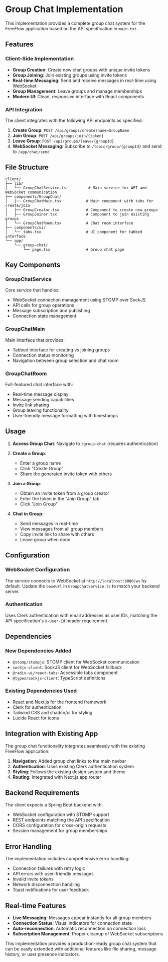 # Group Chat Implementation

This implementation provides a complete group chat system for the FreeFlow application based on the API specification in `main.txt`.

## Features

### Client-Side Implementation
- **Group Creation**: Create new chat groups with unique invite tokens
- **Group Joining**: Join existing groups using invite tokens
- **Real-time Messaging**: Send and receive messages in real-time using WebSocket
- **Group Management**: Leave groups and manage memberships
- **Modern UI**: Clean, responsive interface with React components

### API Integration
The client integrates with the following API endpoints as specified:

1. **Create Group**: `POST /api/groups/create?name=GroupName`
2. **Join Group**: `POST /api/groups/join/{token}`
3. **Leave Group**: `POST /api/groups/leave/{groupId}`
4. **WebSocket Messaging**: Subscribe to `/topic/group/{groupId}` and send to `/app/chat/send`

## File Structure

```
client/
├── lib/
│   └── GroupChatService.ts          # Main service for API and WebSocket communication
├── components/GroupChat/
│   ├── GroupChatMain.tsx           # Main component with tabs for create/join
│   ├── GroupCreator.tsx            # Component to create new groups
│   ├── GroupJoiner.tsx             # Component to join existing groups
│   └── GroupChatRoom.tsx           # Chat room interface
├── components/ui/
│   └── tabs.tsx                    # UI component for tabbed interface
└── app/
    └── group-chat/
        └── page.tsx                # Group chat page
```

## Key Components

### GroupChatService
Core service that handles:
- WebSocket connection management using STOMP over SockJS
- API calls for group operations
- Message subscription and publishing
- Connection state management

### GroupChatMain
Main interface that provides:
- Tabbed interface for creating vs joining groups
- Connection status monitoring
- Navigation between group selection and chat room

### GroupChatRoom
Full-featured chat interface with:
- Real-time message display
- Message sending capabilities
- Invite link sharing
- Group leaving functionality
- User-friendly message formatting with timestamps

## Usage

1. **Access Group Chat**: Navigate to `/group-chat` (requires authentication)

2. **Create a Group**:
   - Enter a group name
   - Click "Create Group"
   - Share the generated invite token with others

3. **Join a Group**:
   - Obtain an invite token from a group creator
   - Enter the token in the "Join Group" tab
   - Click "Join Group"

4. **Chat in Group**:
   - Send messages in real-time
   - View messages from all group members
   - Copy invite link to share with others
   - Leave group when done

## Configuration

### WebSocket Configuration
The service connects to WebSocket at `http://localhost:8080/ws` by default. Update the `baseUrl` in `GroupChatService.ts` to match your backend server.

### Authentication
Uses Clerk authentication with email addresses as user IDs, matching the API specification's `X-User-Id` header requirement.

## Dependencies

### New Dependencies Added
- `@stomp/stompjs`: STOMP client for WebSocket communication
- `sockjs-client`: SockJS client for WebSocket fallback
- `@radix-ui/react-tabs`: Accessible tabs component
- `@types/sockjs-client`: TypeScript definitions

### Existing Dependencies Used
- React and Next.js for the frontend framework
- Clerk for authentication
- Tailwind CSS and shadcn/ui for styling
- Lucide React for icons

## Integration with Existing App

The group chat functionality integrates seamlessly with the existing FreeFlow application:

1. **Navigation**: Added group chat links to the main navbar
2. **Authentication**: Uses existing Clerk authentication system
3. **Styling**: Follows the existing design system and theme
4. **Routing**: Integrated with Next.js app router

## Backend Requirements

The client expects a Spring Boot backend with:
- WebSocket configuration with STOMP support
- REST endpoints matching the API specification
- CORS configuration for cross-origin requests
- Session management for group memberships

## Error Handling

The implementation includes comprehensive error handling:
- Connection failures with retry logic
- API errors with user-friendly messages
- Invalid invite tokens
- Network disconnection handling
- Toast notifications for user feedback

## Real-time Features

- **Live Messaging**: Messages appear instantly for all group members
- **Connection Status**: Visual indicators for connection state
- **Auto-reconnection**: Automatic reconnection on connection loss
- **Subscription Management**: Proper cleanup of WebSocket subscriptions

This implementation provides a production-ready group chat system that can be easily extended with additional features like file sharing, message history, or user presence indicators.
